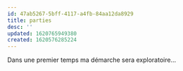 ```yaml
---
id: 47ab5267-5bff-4117-a4fb-84aa12da8929
title: parties
desc: ''
updated: 1620765949380
created: 1620576285224
---
```

Dans une premier temps ma démarche sera exploratoire...       